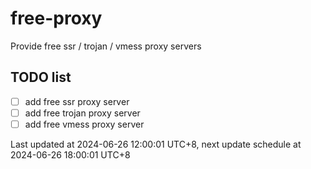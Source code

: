 
# free-proxy
Provide free ssr / trojan / vmess proxy servers


## TODO list
- [ ] add free ssr proxy server
- [ ] add free trojan proxy server
- [ ] add free vmess proxy server

Last updated at 2024-06-26 12:00:01 UTC+8, next update schedule at 2024-06-26 18:00:01 UTC+8

